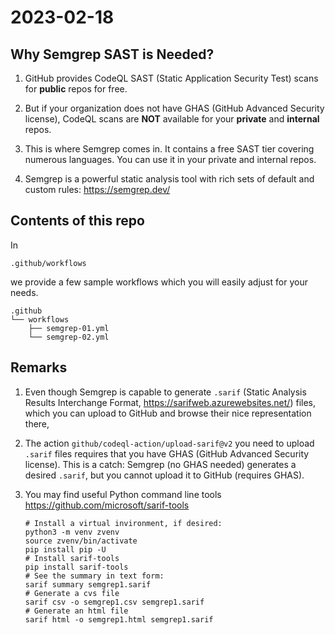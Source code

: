 # 2023-02-18

## Why Semgrep SAST is Needed?

1. GitHub provides CodeQL SAST (Static Application Security Test) 
   scans for **public** repos for free.

2. But if your organization does not have GHAS (GitHub Advanced 
   Security license), CodeQL scans are **NOT** available for your 
   **private** and **internal** repos.

3. This is where Semgrep comes in. It contains a free SAST tier
   covering numerous languages. You can use it in your private
   and internal repos.

4. Semgrep is a powerful static analysis tool with rich sets of 
   default and custom rules: https://semgrep.dev/

## Contents of this repo

In
```
.github/workflows
```
we provide a few sample workflows which you will easily adjust
for your needs.

```
.github
└── workflows
    ├── semgrep-01.yml
    └── semgrep-02.yml
```

### 


## Remarks

1. Even though Semgrep is capable to generate `.sarif`
   (Static Analysis Results Interchange Format, 
   https://sarifweb.azurewebsites.net/) files, which you can 
   upload to GitHub and browse their nice representation there,
2. The action `github/codeql-action/upload-sarif@v2`
   you need to upload `.sarif` files requires that you have
   GHAS (GitHub Advanced Security license). This is a catch:
   Semgrep (no GHAS needed) generates a desired `.sarif`,
   but you cannot upload it to GitHub (requires GHAS).
3. You may find useful Python command line tools 
   https://github.com/microsoft/sarif-tools

   ```
   # Install a virtual invironment, if desired:
   python3 -m venv zvenv
   source zvenv/bin/activate
   pip install pip -U
   # Install sarif-tools
   pip install sarif-tools
   # See the summary in text form:
   sarif summary semgrep1.sarif
   # Generate a cvs file
   sarif csv -o semgrep1.csv semgrep1.sarif
   # Generate an html file
   sarif html -o semgrep1.html semgrep1.sarif
   ```

